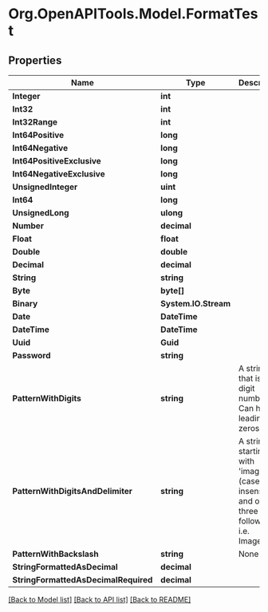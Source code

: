 # Org.OpenAPITools.Model.FormatTest

## Properties

Name | Type | Description | Notes
------------ | ------------- | ------------- | -------------
**Integer** | **int** |  | [optional] 
**Int32** | **int** |  | [optional] 
**Int32Range** | **int** |  | [optional] 
**Int64Positive** | **long** |  | [optional] 
**Int64Negative** | **long** |  | [optional] 
**Int64PositiveExclusive** | **long** |  | [optional] 
**Int64NegativeExclusive** | **long** |  | [optional] 
**UnsignedInteger** | **uint** |  | [optional] 
**Int64** | **long** |  | [optional] 
**UnsignedLong** | **ulong** |  | [optional] 
**Number** | **decimal** |  | 
**Float** | **float** |  | [optional] 
**Double** | **double** |  | [optional] 
**Decimal** | **decimal** |  | [optional] 
**String** | **string** |  | [optional] 
**Byte** | **byte[]** |  | 
**Binary** | **System.IO.Stream** |  | [optional] 
**Date** | **DateTime** |  | 
**DateTime** | **DateTime** |  | [optional] 
**Uuid** | **Guid** |  | [optional] 
**Password** | **string** |  | 
**PatternWithDigits** | **string** | A string that is a 10 digit number. Can have leading zeros. | [optional] 
**PatternWithDigitsAndDelimiter** | **string** | A string starting with &#39;image_&#39; (case insensitive) and one to three digits following i.e. Image_01. | [optional] 
**PatternWithBackslash** | **string** | None | [optional] 
**StringFormattedAsDecimal** | **decimal** |  | [optional] 
**StringFormattedAsDecimalRequired** | **decimal** |  | 

[[Back to Model list]](../README.md#documentation-for-models) [[Back to API list]](../README.md#documentation-for-api-endpoints) [[Back to README]](../README.md)

